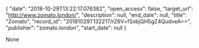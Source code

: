 {
  "date": "2018-10-29T13:22:17.076382", 
  "open_access": false, 
  "target_url": "http://www.zomato.london/", 
  "description": null, 
  "end_date": null, 
  "title": "Zomato", 
  "record_id": "20181029T132217/rZ6V+fSxbjQH5gZ4QudveA==", 
  "publisher": "zomato.london", 
  "start_date": null
}

None